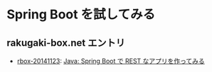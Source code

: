 Spring Boot を試してみる
========================


rakugaki-box.net エントリ
-------------------------

* [rbox-20141123](https://github.com/akihyro/try-spring-boot/releases/tag/rbox-20141123): [Java: Spring Boot で REST なアプリを作ってみる](http://blog.rakugaki-box.net/entry/2014/11/23/java_spring_boot_rest)
